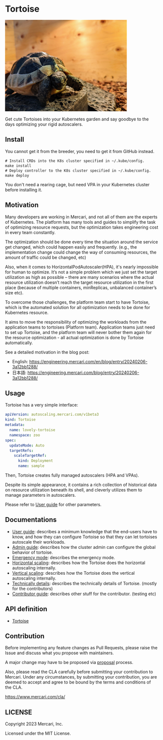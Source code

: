 # Tortoise

<img alt="Tortoise" src="docs/images/tortoise_big.jpg" width="400px"/> 

Get cute Tortoises into your Kubernetes garden and say goodbye to the days optimizing your rigid autoscalers. 

## Install

You cannot get it from the breeder, you need to get it from GitHub instead.

```shell
# Install CRDs into the K8s cluster specified in ~/.kube/config.
make install
# Deploy controller to the K8s cluster specified in ~/.kube/config.
make deploy
```

You don't need a rearing cage, but need VPA in your Kubernetes cluster before installing it.

## Motivation

Many developers are working in Mercari, and not all of them are the experts of Kubernetes. 
The platform has many tools and guides to simplify the task of optimizing resource requests,
but the optimization takes engineering cost in every team constantly. 

The optimization should be done every time the situation around the service get changed, which could happen easily and frequently. 
(e.g., the implementation change could change the way of consuming resources, the amount of traffic could be changed, etc)

Also, when it comes to HorizontalPodAutoscaler(HPA), it's nearly impossible for human to optimize.
It’s not a simple problem which we just set the target utilization as high as possible – 
there are many scenarios where the actual resource utilization doesn’t reach the target resource utilization in the first place
(because of multiple containers, minReplicas, unbalanced container’s size etc).

To overcome those challenges,
the platform team start to have Tortoise, which is the automated solution for all optimization needs to be done for Kubernetes resource.

It aims to move the responsibility of optimizing the workloads from the application teams to tortoises (Platform team). 
Application teams just need to set up Tortoise, and the platform team will never bother them again for the resource optimization - 
all actual optimization is done by Tortoise automatically. 

See a detailed motivation in the blog post:
- English: https://engineering.mercari.com/en/blog/entry/20240206-3a12bb1288/ 
- 日本語: https://engineering.mercari.com/blog/entry/20240206-3a12bb1288/ 

## Usage

Tortoise has a very simple interface:

```yaml
apiVersion: autoscaling.mercari.com/v1beta3
kind: Tortoise
metadata:
  name: lovely-tortoise
  namespace: zoo
spec:
  updateMode: Auto 
  targetRefs:
    scaleTargetRef:
      kind: Deployment
      name: sample
```

Then, Tortoise creates fully managed autoscalers (HPA and VPAs). 

Despite its simple appearance, it contains a rich collection of historical data on resource utilization beneath its shell, 
and cleverly utilizes them to manage parameters in autoscalers. 

Please refer to [User guide](./docs/user-guide.md) for other parameters.

## Documentations 

- [User guide](./docs/user-guide.md): describes a minimum knowledge that the end-users have to know, 
and how they can configure Tortoise so that they can let tortoises autoscale their workloads.
- [Admin guide](./docs/admin-guide.md): describes how the cluster admin can configure the global behavior of tortoise. 
- [Emergency mode](./docs/emergency.md): describes the emergency mode.
- [Horizontal scaling](./docs/horizontal.md): describes how the Tortoise does the horizontal autoscaling internally.
- [Vertical scaling](./docs/vertical.md): describes how the Tortoise does the vertical autoscaling internally.
- [Technically details](./docs/internal.md): describes the technically details of Tortoise. (mostly for the contributors)
- [Contributor guide](./docs/contributor-guide.md): describes other stuff for the contributor. (testing etc)

## API definition

- [Tortoise](./api/v1beta3/tortoise_types.go)

## Contribution

Before implementing any feature changes as Pull Requests,
please raise the Issue and discuss what you propose with maintainers.

A major change may have to be proposed via [proposal](./proposals/) process.

Also, please read the CLA carefully before submitting your contribution to Mercari. 
Under any circumstances, by submitting your contribution, 
you are deemed to accept and agree to be bound by the terms and conditions of the CLA.

https://www.mercari.com/cla/

## LICENSE

Copyright 2023 Mercari, Inc.

Licensed under the MIT License.
